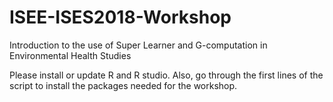 # ISEE-ISES2018-Workshop
Introduction to the use of Super Learner and G-computation in Environmental Health Studies

Please install or update R and R studio. Also, go through the first lines of the script to install the packages needed for the workshop. 
